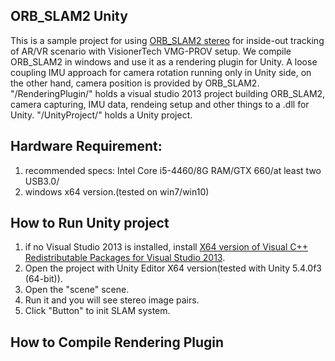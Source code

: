 
## ORB_SLAM2 Unity

This is a sample project for using [ORB_SLAM2 stereo](https://github.com/raulmur/ORB_SLAM2) for inside-out tracking of AR/VR scenario with VisionerTech VMG-PROV setup. We compile ORB_SLAM2 in windows and use it as a rendering plugin for Unity. A loose coupling IMU approach for camera rotation running only in Unity side, on the other hand, camera position is provided by ORB_SLAM2. "/RenderingPlugin/" holds a visual studio 2013 project building ORB_SLAM2, camera capturing, IMU data, rendeing setup and other things to a .dll for Unity. "/UnityProject/" holds a Unity project.

## Hardware Requirement:

1.  recommended specs: Intel Core i5-4460/8G RAM/GTX 660/at least two USB3.0/
2.  windows x64 version.(tested on win7/win10)

## How to Run Unity project
1.  if no Visual Studio 2013 is installed, install [X64 version of Visual C++ Redistributable Packages for Visual Studio 2013](https://www.microsoft.com/en-us/download/details.aspx?id=40784).
2.  Open the project with Unity Editor X64 version(tested with Unity 5.4.0f3 (64-bit)).
3.  Open the "scene" scene.
4.  Run it and you will see stereo image pairs.
5.  Click "Button" to init SLAM system.

## How to Compile Rendering Plugin
